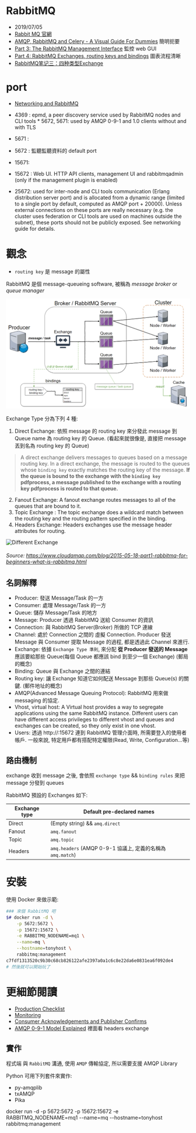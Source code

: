 # RabbitMQ

- 2019/07/05
- [Rabbit MQ 官網](https://www.rabbitmq.com/)
- [AMQP, RabbitMQ and Celery - A Visual Guide For Dummies](https://www.abhishek-tiwari.com/amqp-rabbitmq-and-celery-a-visual-guide-for-dummies/) 簡明扼要
- [Part 3: The RabbitMQ Management Interface](https://www.cloudamqp.com/blog/2015-05-27-part3-rabbitmq-for-beginners_the-management-interface.html) 監控 web GUI
- [Part 4: RabbitMQ Exchanges, routing keys and bindings](https://www.cloudamqp.com/blog/2015-09-03-part4-rabbitmq-for-beginners-exchanges-routing-keys-bindings.html) 圖表流程清晰
- [RabbitMQ笔记三：四种类型Exchange](https://www.jianshu.com/p/04f443dcd8bd)

# port

- [Networking and RabbitMQ](https://www.rabbitmq.com/networking.html)

- 4369 : epmd, a peer discovery service used by RabbitMQ nodes and CLI tools * 5672, 5671: used by AMQP 0-9-1 and 1.0 clients without and with TLS
- 5671 :
- 5672 : 監聽監聽資料的 default port
- 15671:
- 15672 : Web UI. HTTP API clients, management UI and rabbitmqadmin (only if the management plugin is enabled)
- 25672: used for inter-node and CLI tools communication (Erlang distribution server port) and is allocated from a dynamic range (limited to a single port by default, computed as AMQP port + 20000). Unless external connections on these ports are really necessary (e.g. the cluster uses federation or CLI tools are used on machines outside the subnet), these ports should not be publicly exposed. See networking guide for details.


# 觀念

- `routing key` 是 message 的屬性

RabbitMQ 是個 message-queueing software, 被稱為 *message broker* or *queue manager*

![RabbitMQ](/img/RabbitMQ.png)

Exchange Type 分為下列 4 種:

1. Direct Exchange: 依照 message 的 routing key 來分發此 message 到 Queue name 為 routing key 的 Queue. (看起來就很像是, 直接把 message 丟到名為 routing key 的 Queue)
> A direct exchange delivers messages to queues based on a message routing key. In a direct exchange, the message is routed to the queues whose `binding key` exactly matches the routing key of the message. **If the queue is bound to the exchange with the `binding key` pdfprocess, a message published to the exchange with a routing key pdfprocess is routed to that queue.**
2. Fanout Exchange: A fanout exchange routes messages to all of the queues that are bound to it.
3. Topic Exchange : The topic exchange does a wildcard match between the routing key and the routing pattern specified in the binding.
4. Headers Exchange: Headers exchanges use the message header attributes for routing.

![Different Exchange](https://www.cloudamqp.com/img/blog/exchanges-topic-fanout-direct.png)
###### Source: https://www.cloudamqp.com/blog/2015-05-18-part1-rabbitmq-for-beginners-what-is-rabbitmq.html


## 名詞解釋

* Producer: 發送 Message/Task 的一方
* Consumer: 處理 Message/Task 的一方
* Queue: 儲存 Message/Task 的地方
* Message: Producer 透過 RabbitMQ 送給 Consumer 的資訊
* Connection: 與 RabbitMQ Server(Broker) 所做的 TCP 連線
* Channel: 處於 Connection 之間的 虛擬 Connection. Producer 發送 Message 與 Consumer 提取 Message 的過程, 都是透過此 Channel 來進行.
* Exchange: 依據 `Exchange Type 準則`, 來分配 **從 Producer 發送的 Message** 應該要給那些 Queue(每個 Queue 都應該 bind 到至少一個 Exchange) (郵局的概念)
* Binding: Queue 與 Exchange 之間的連結
* Routing key: 讓 Exchange 知道它如何配送 Message 到那些 Queue(s) 的關鍵. (郵件地址的概念)
* AMQP(Advanced Message Queuing Protocol): RabbitMQ 用來做 messaging 的協定.
* Vhost, virtual host: A Virtual host provides a way to segregate applications using the same RabbitMQ instance. Different users can have different access privileges to different vhost and queues and exchanges can be created, so they only exist in one vhost.
* Users: 透過 http://<HOST>:15672 連到 RabbitMQ 管理介面時, 所需要登入的使用者帳戶. 一般來說, 特定用戶都有搭配特定權限(Read, Write, Configuration...等)


## 路由機制

exchange 收到 message 之後, 會依照 `exchange type` && `binding rules` 來把 message 分發到 queues

RabbitMQ 預設的 Exchanges 如下:

Exchange type | Default pre-declared names
------------- | --------------------------------
Direct        | (Empty string) && `amq.direct`
Fanout        | `amq.fanout`
Topic         | `amq.topic`
Headers       | `amq.headers`  (AMQP 0-9-1 協議上, 定義的名稱為 `amq.match`)


# 安裝

使用 Docker 來做示範:

```bash
### 來個 RabbitMQ 吧
$# docker run -d \
    -p 5672:5672 \
    -p 15672:15672 \
    -e RABBITMQ_NODENAME=mq1 \
    --name=mq \
    --hostname=tonyhost \
    rabbitmq:management
c7fdf1313520c9b30c68cb826122afe2397a0a1c6c8e22da6e0831ea6f092de4
# 然後就可以開始玩了
```

# 更細節閱讀

- [Production Checklist](https://www.rabbitmq.com/production-checklist.html)
- [Monitoring](https://www.rabbitmq.com/monitoring.html)
- [Consumer Acknowledgements and Publisher Confirms](https://www.rabbitmq.com/confirms.html)
- [AMQP 0-9-1 Model Explained](https://www.rabbitmq.com/tutorials/amqp-concepts.html) 裡面看 headers exchange

## 實作

程式端 與 `RabbitMQ` 溝通, 使用 `AMQP` 傳輸協定, 所以需要支援 AMQP Library

Python 可用下列套件來實作:
- py-amqplib
- txAMQP
- Pika



docker run -d -p 5672:5672 -p 15672:15672 -e RABBITMQ_NODENAME=mq1 --name=mq --hostname=tonyhost rabbitmq:management